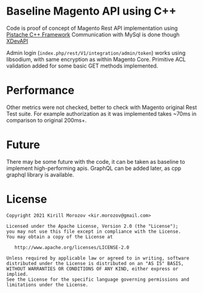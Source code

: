 Baseline Magento API using C++
==========
Code is proof of concept of Magento Rest API implementation using [Pistache C++ Framework](https://github.com/pistacheio/pistache)
Communication with MySql is done though [XDevAPI](https://dev.mysql.com/doc/dev/connector-cpp/8.0/devapi_ref.html)

Admin login (`index.php/rest/V1/integration/admin/token`) works using libsodium, with same encryption as within Magento Core. 
Primitive ACL validation added for some basic GET methods implemented.

Performance 
===========
Other metrics were not checked, better to check with Magento original Rest Test suite.
For example authorization as it was implemented takes ~70ms in comparison to original 200ms+.

Future
======
There may be some future with the code, it can be taken as baseline to implement high-performing apis.
GraphQL can be added later, as cpp graphql library is available.

License
=======
    Copyright 2021 Kirill Morozov <kir.morozov@gmail.com>

    Licensed under the Apache License, Version 2.0 (the "License");
    you may not use this file except in compliance with the License.
    You may obtain a copy of the License at

       http://www.apache.org/licenses/LICENSE-2.0

    Unless required by applicable law or agreed to in writing, software
    distributed under the License is distributed on an "AS IS" BASIS,
    WITHOUT WARRANTIES OR CONDITIONS OF ANY KIND, either express or implied.
    See the License for the specific language governing permissions and
    limitations under the License.
